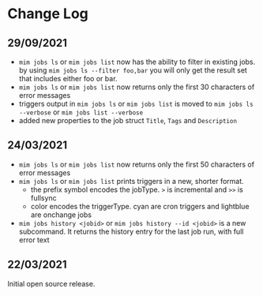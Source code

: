 # Change Log

## 29/09/2021

* `mim jobs ls` or `mim jobs list` now has the ability to filter in existing jobs. by using `mim jobs ls --filter foo,bar` you will only get the result set that includes either foo or bar.
* `mim jobs ls` or `mim jobs list` now returns only the first 30 characters of error messages
* triggers output in `mim jobs ls` or `mim jobs list` is moved to `mim jobs ls --verbose` or `mim jobs list --verbose`
* added new properties to the job struct `Title`, `Tags` and `Description`

##  24/03/2021

* `mim jobs ls` or `mim jobs list` now returns only the first 50 characters of error messages
* `mim jobs ls` or `mim jobs list` prints triggers in a new, shorter format.
  * the prefix symbol encodes the jobType. `>` is incremental and `>>` is fullsync
  * color encodes the triggerType. cyan are cron triggers and lightblue are onchange jobs
* `mim jobs history <jobid>` or `mim jobs history --id <jobid>` is a new subcommand. It returns the history entry for the last job run, with full error text

## 22/03/2021

Initial open source release.
